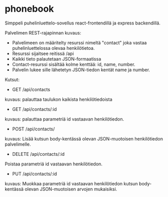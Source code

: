 # phonebook
Simppeli puhelinluettelo-sovellus react-frontendillä ja express backendillä.

Palvelimen REST-rajapinnan kuvaus:
- Palvelimeen on määritelty resurssi nimeltä "contact" joka vastaa puhelinluettelossa olevaa henkilötietoa.
- Resurssi sijaitsee reitissä /api
- Kaikki tieto palautetaan JSON-formaatissa
- Contact-resurssi sisältää kolme kenttää: id, name, number. 
- Palvelin lukee sille lähetetyn JSON-tiedon kentät name ja number.

Kutsut:

- GET /api/contacts

kuvaus: palauttaa taulukon kaikista henkilötiedoista

- GET /api/contacts/:id

kuvaus: palauttaa parametriä id vastaavan henkilötiedon.

- POST /api/contacts/

kuvaus: Lisää kutsun body-kentässä olevan JSON-muotoisen henkilötiedon palvelimelle.

- DELETE /api/contacts/:id

Poistaa parametriä id vastaavan henkilötiedon.

- PUT /api/contacts/:id

kuvaus: Muokkaa parametriä id vastaavan henkilötiedon kutsun body-kentässä olevan JSON-muotoisen arvojen mukaisiksi.
